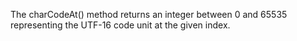 The charCodeAt() method returns an integer between 0 and 65535 representing the UTF-16 code unit at the given index.
